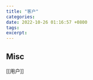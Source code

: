 ```yaml
---
title: "客户"
categories: 
date: 2022-10-26 01:16:57 +0800
tags: 
excerpt: 
---
```













## Misc

[[用户]]


